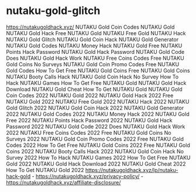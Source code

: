 # nutaku-gold-glitch
https://nutakugoldhack.xyz/ NUTAKU Gold Coin Codes NUTAKU Gold NUTAKU Gold Hack Free NUTAKU Gold NUTAKU Free Gold NUTAKU Hack NUTAKU Gold Glitch NUTAKU Gold Coin Hack NUTAKU Gold Generator NUTAKU Gold Codes NUTAKU Money Hack NUTAKU Gold Free NUTAKU Points Hack Password NUTAKU Gold Hack Password NUTAKU Gold Code Does NUTAKU Gold Hack Work NUTAKU Free Coins Codes Free NUTAKU Gold Coins No Surveys NUTAKU Gold Coin Promo Codes Free NUTAKU Gold Codes How To Get Free NUTAKU Gold Coins Free NUTAKU Gold Coins NUTAKU Booty Calls Hack NUTAKU Gold Coin Hack No Survey How To Hack NUTAKU Games How To Get Free NUTAKU Gold NUTAKU Gold Hack Download NUTAKU Gold Cheat How To Get NUTAKU Gold NUTAKU Gold Coin Codes 2022 NUTAKU Gold 2022 NUTAKU Gold Hack 2022 Free NUTAKU Gold 2022 NUTAKU Free Gold 2022 NUTAKU Hack 2022 NUTAKU Gold Glitch 2022 NUTAKU Gold Coin Hack 2022 NUTAKU Gold Generator 2022 NUTAKU Gold Codes 2022 NUTAKU Money Hack 2022 NUTAKU Gold Free 2022 NUTAKU Points Hack Password 2022 NUTAKU Gold Hack Password 2022 NUTAKU Gold Code 2022 Does NUTAKU Gold Hack Work 2022 NUTAKU Free Coins Codes 2022 Free NUTAKU Gold Coins No Surveys 2022 NUTAKU Gold Coin Promo Codes 2022 Free NUTAKU Gold Codes 2022 How To Get Free NUTAKU Gold Coins 2022 Free NUTAKU Gold Coins 2022 NUTAKU Booty Calls Hack 2022 NUTAKU Gold Coin Hack No Survey 2022 How To Hack NUTAKU Games 2022 How To Get Free NUTAKU Gold 2022 NUTAKU Gold Hack Download 2022 NUTAKU Gold Cheat 2022 How To Get NUTAKU Gold 2022 https://nutakugoldhack.xyz/lp/nutaku-hack-gold - https://nutakugoldhack.xyz/privacy-policy/ - https://nutakugoldhack.xyz/affiliate-disclosure/
